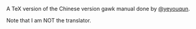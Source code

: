 A TeX version of the Chinese version gawk manual done by [@yeyouqun](https://github.com/yeyouqun/GAWK-MT).

Note that I am NOT the translator. 
